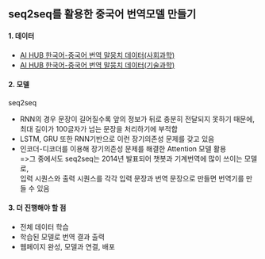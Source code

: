 
## seq2seq를 활용한 중국어 번역모델 만들기

#### 1. 데이터
  + [AI HUB 한국어-중국어 번역 말뭉치 데이터(사회과학)](https://aihub.or.kr/aidata/30721)
  + [AI HUB 한국어-중국어 번역 말뭉치 데이터(기술과학)](https://aihub.or.kr/aidata/30722)

#### 2. 모델
seq2seq

  + RNN의 경우 문장이 길어질수록 앞의 정보가 뒤로 충분히 전달되지 못하기 때문에, 최대 길이가 100글자가 넘는 문장을 처리하기에 부적합  
  + LSTM, GRU 또한 RNN기반으로 이런 장기의존성 문제를 갖고 있음  
  + 인코더-디코더를 이용해 장기의존성 문제를 해결한 Attention 모델 활용  
    =>그 중에서도 seq2seq는 2014년 발표되어 챗봇과 기계번역에 많이 쓰이는 모델로,   
      입력 시퀀스와 출력 시퀀스를 각각 입력 문장과 번역 문장으로 만들면 번역기를 만들 수 있음
      
      
#### 3. 더 진행해야 할 점

  + 전체 데이터 학습
  + 학습된 모델로 번역 결과 출력
  + 웹페이지 완성, 모델과 연결, 배포
